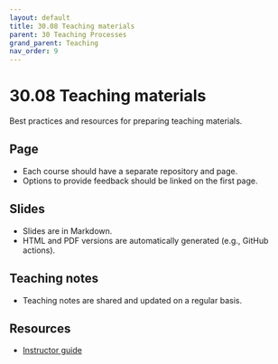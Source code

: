 ```yaml
---
layout: default
title: 30.08 Teaching materials
parent: 30 Teaching Processes
grand_parent: Teaching
nav_order: 9
---
```


# 30.08 Teaching materials

Best practices and resources for preparing teaching materials.

## Page

- Each course should have a separate repository and page. 
- Options to provide feedback should be linked on the first page.

## Slides

- Slides are in Markdown.
- HTML and PDF versions are automatically generated (e.g., GitHub actions).

## Teaching notes

- Teaching notes are shared and updated on a regular basis.

## Resources

- [Instructor guide](https://coderefinery.github.io/documentation/guide/)
